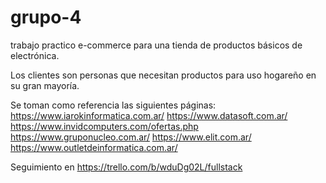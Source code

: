 # grupo-4
trabajo practico e-commerce para una tienda de productos básicos de electrónica.

Los clientes son personas que necesitan productos para uso hogareño en su gran mayoría. 

Se toman como referencia las siguientes páginas:
https://www.iarokinformatica.com.ar/
https://www.datasoft.com.ar/
https://www.invidcomputers.com/ofertas.php
https://www.gruponucleo.com.ar/
https://www.elit.com.ar/
https://www.outletdeinformatica.com.ar/


Seguimiento en 
https://trello.com/b/wduDg02L/fullstack

